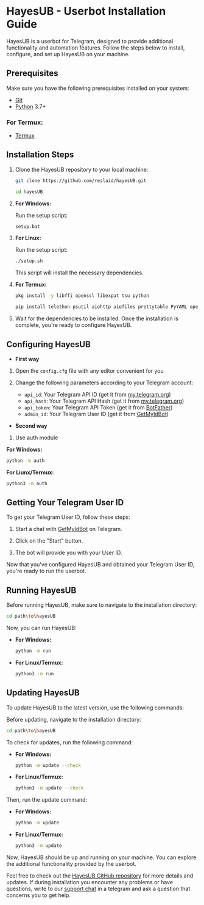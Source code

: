 # HayesUB - Userbot Installation Guide

HayesUB is a userbot for Telegram, designed to provide additional functionality and automation features. Follow the steps below to install, configure, and set up HayesUB on your machine.

## Prerequisites

Make sure you have the following prerequisites installed on your system:

- [Git](https://git-scm.com/)
- [Python](https://www.python.org/) 3.7+

### For Termux:

- [Termux](https://termux.com/)


## Installation Steps

1. Clone the HayesUB repository to your local machine:

    ```bash
    git clone https://github.com/reslaid/hayesUB.git 
    ```
    ```bash
    cd hayesUB
    ```

2. **For Windows:**

    Run the setup script:

    ```bash
    setup.bat
    ```
    
3. **For Linux:**

    Run the setup script:

    ```bash
    ./setup.sh
    ```

    This script will install the necessary dependencies.

4. **For Termux:**

    ```bash
    pkg install -y libffi openssl libexpat tsu python
    ```
    ```bash
    pip install telethon psutil aiohttp aiofiles prettytable PyYAML openai googletrans pyfiglet
    ```
    
5. Wait for the dependencies to be installed. Once the installation is complete, you're ready to configure HayesUB.

## Configuring HayesUB

-    **First way**
1. Open the `config.cfg` file with any editor convenient for you

2. Change the following parameters according to your Telegram account:
    - `api_id`: Your Telegram API ID (get it from [my.telegram.org](https://my.telegram.org/))
    - `api_hash`: Your Telegram API Hash (get it from [my.telegram.org](https://my.telegram.org/))
    - `api_token`: Your Telegram API Token (get it from [BotFather](https://core.telegram.org/bots#botfather))
    - `admin_id`: Your Telegram User ID (get it from [GetMyIdBot](https://t.me/getmyid_bot))

-    **Second way**
1. Use auth module

**For Windows:**
   
   ```bash
   python -m auth
   ```

**For Liunx/Termux:**
   
   ```bash
   python3 -m auth
   ```

## Getting Your Telegram User ID

To get your Telegram User ID, follow these steps:

1. Start a chat with [GetMyIdBot](https://t.me/getmyid_bot) on Telegram.

2. Click on the "Start" button.

3. The bot will provide you with your User ID.

Now that you've configured HayesUB and obtained your Telegram User ID, you're ready to run the userbot.

## Running HayesUB

Before running HayesUB, make sure to navigate to the installation directory:

```bash
cd path\to\hayesUB
```

Now, you can run HayesUB:

- **For Windows:**

    ```bash
    python -m run
    ```

- **For Linux/Termux:**

    ```bash
    python3 -m run
    ```

## Updating HayesUB

To update HayesUB to the latest version, use the following commands:

Before updating, navigate to the installation directory:

```bash
cd path\to\hayesUB
```

To check for updates, run the following command:

- **For Windows:**

    ```bash
    python -m update --check
    ```

- **For Linux/Termux:**

    ```bash
    python3 -m update --check
    ```

Then, run the update command:

- **For Windows:**

    ```bash
    python -m update
    ```

- **For Linux/Termux:**

    ```bash
    python3 -m update
    ```
     
Now, HayesUB should be up and running on your machine. You can explore the additional functionality provided by the userbot.

Feel free to check out the [HayesUB GitHub repository](https://github.com/reslaid/hayesUB) for more details and updates. If during installation you encounter any problems or have questions, write to our [support chat](https://t.me/hayes_support_chat) in a telegram and ask a question that concerns you to get help.
